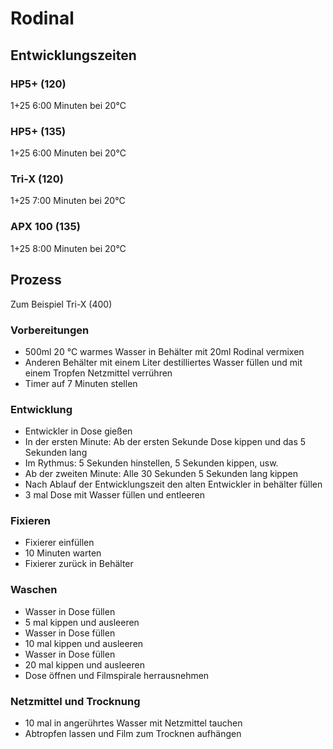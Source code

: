 Rodinal
=======

## Entwicklungszeiten ##

### HP5+ (120) ###
1+25 6:00 Minuten bei 20°C

### HP5+ (135) ###
1+25 6:00 Minuten bei 20°C

### Tri-X (120) ###
1+25 7:00 Minuten bei 20°C

### APX 100 (135) ###
1+25 8:00 Minuten bei 20°C


## Prozess ##
Zum Beispiel Tri-X (400)

### Vorbereitungen ###
* 500ml 20 °C warmes Wasser in Behälter mit 20ml Rodinal vermixen
* Anderen Behälter mit einem Liter destilliertes Wasser füllen und mit einem Tropfen Netzmittel verrühren
* Timer auf 7 Minuten stellen

### Entwicklung ###

* Entwickler in Dose gießen
* In der ersten Minute: Ab der ersten Sekunde Dose kippen und das 5 Sekunden lang
* Im Rythmus: 5 Sekunden hinstellen, 5 Sekunden kippen, usw.
* Ab der zweiten Minute: Alle 30 Sekunden 5 Sekunden lang kippen
* Nach Ablauf der Entwicklungszeit den alten Entwickler in behälter füllen
* 3 mal Dose mit Wasser füllen und entleeren

### Fixieren ###

* Fixierer einfüllen
* 10 Minuten warten
* Fixierer zurück in Behälter

### Waschen ###

* Wasser in Dose füllen
* 5 mal kippen und ausleeren
* Wasser in Dose füllen
* 10 mal kippen und ausleeren
* Wasser in Dose füllen
* 20 mal kippen und ausleeren
* Dose öffnen und Filmspirale herrausnehmen

### Netzmittel und Trocknung

* 10 mal in angerührtes Wasser mit Netzmittel tauchen
* Abtropfen lassen und Film zum Trocknen aufhängen

